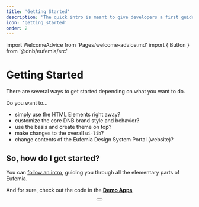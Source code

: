 ```yaml
---
title: 'Getting Started'
description: 'The quick intro is meant to give developers a first guide through all the elementary parts of Eufemia.'
icon: 'getting_started'
order: 2
---
```


import WelcomeAdvice from 'Pages/welcome-advice.md'
import { Button } from '@dnb/eufemia/src'

# Getting Started

There are several ways to get started depending on what you want to do.

Do you want to...

- simply use the HTML Elements right away?
- customize the core DNB brand style and behavior?
- use the basis and create theme on top?
- make changes to the overall `ui-lib`?
- change contents of the Eufemia Design System Portal (website)?

## So, how do I get started?

You can [follow an intro](/uilib/intro), guiding you through all the elementary parts of Eufemia.

And for sure, check out the code in the [**Demo Apps**](/uilib/getting-started/demos)

<div align="center" className="dnb-section dnb-section--spacing dnb-section--mint-green">
  <Button href="/uilib/intro" size="large" text="Quick Intro" />
</div>

<WelcomeAdvice />
